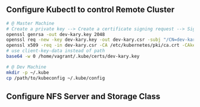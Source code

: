 ## Configure Kubectl to control Remote Cluster
```bash
# @ Master Machine
# Create a private key --> Create a certificate signing request --> Sign the CSR with Kubernetes CA
openssl genrsa -out dev-kary.key 2048
openssl req -new -key dev-kary.key -out dev-kary.csr -subj "/CN=dev-kary/O=dev-group"
openssl x509 -req -in dev-kary.csr -CA /etc/kubernetes/pki/ca.crt -CAkey /etc/kubernetes/pki/ca.key -CAcreateserial -out dev-kary.crt -days 365
# use client-key-data instead of path
base64 -w 0 /home/vagrant/.kube/certs/dev-kary.key

```
```bash
# @ Dev Machine
mkdir -p ~/.kube
cp /path/to/kubeconfig ~/.kube/config
```
## Configure NFS Server and Storage Class
